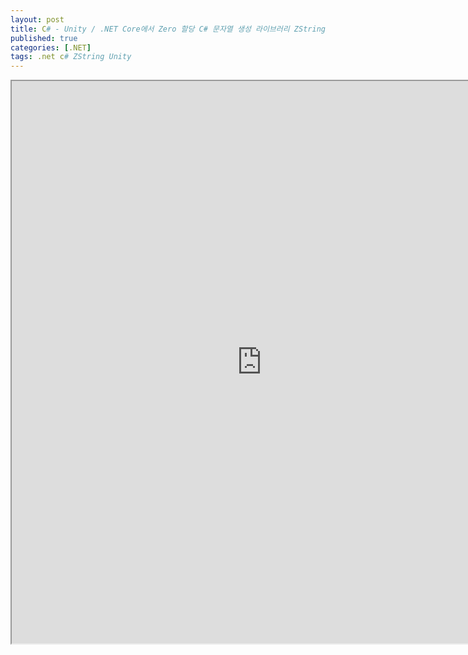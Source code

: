 ```yaml
---
layout: post
title: C# - Unity / .NET Core에서 Zero 할당 C# 문자열 생성 라이브러리 ZString
published: true
categories: [.NET]
tags: .net c# ZString Unity
---  
```

<iframe width="800" height="900" src="https://docs.google.com/document/d/e/2PACX-1vQzv0GyNhsXGZsH1Ue4PaAGgcYGwG4uCkhVd0uiByMf_pw4CkHD6ai6b_4VNmjmCX38AHIMMObQJn6k/pub?embedded=true"></iframe>   
  
   